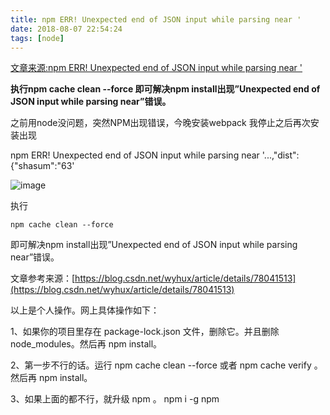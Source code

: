 ```yaml
---
title: npm ERR! Unexpected end of JSON input while parsing near '
date: 2018-08-07 22:54:24
tags: [node]
---
```

[文章来源:npm ERR! Unexpected end of JSON input while parsing near '](http://blog.csdn.net/u011229848/article/details/81490060)


**执行npm cache clean --force 即可解决npm install出现”Unexpected end of JSON input while parsing near”错误。**

之前用node没问题，突然NPM出现错误，今晚安装webpack 我停止之后再次安装出现

npm ERR! Unexpected end of JSON input while parsing near '...,"dist":{"shasum":"63'

![image](npm_errer/20180807224636311.png)

执行
```
npm cache clean --force
```


即可解决npm install出现”Unexpected end of JSON input while parsing near”错误。

文章参考来源：[https://blog.csdn.net/wyhux/article/details/78041513](https://blog.csdn.net/wyhux/article/details/78041513)

以上是个人操作。网上具体操作如下：

1、如果你的项目里存在 package-lock.json 文件，删除它。并且删除 node_modules。然后再 npm install。

2、第一步不行的话。运行 npm cache clean --force 或者 npm cache verify 。然后再 npm install。

3、如果上面的都不行，就升级 npm 。 npm i -g npm